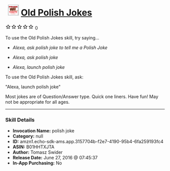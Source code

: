 # &nbsp;<img src="skill_icon" alt="Old Polish Jokes icon" width="36"> [Old Polish Jokes](http://alexa.amazon.com/#skills/amzn1.echo-sdk-ams.app.3157704b-f2e7-4190-95b4-6fa259193fc4)
![0 stars](../../images/ic_star_border_black_18dp_1x.png)![0 stars](../../images/ic_star_border_black_18dp_1x.png)![0 stars](../../images/ic_star_border_black_18dp_1x.png)![0 stars](../../images/ic_star_border_black_18dp_1x.png)![0 stars](../../images/ic_star_border_black_18dp_1x.png) 0

To use the Old Polish Jokes skill, try saying...

* *Alexa, ask polish joke to tell me a Polish Joke*

* *Alexa, ask polish joke*

* *Alexa, launch polish joke*

To use the Old Polish Jokes skill, ask:

"Alexa, launch polish joke"

Most jokes are of Question/Answer type. Quick one liners. Have fun! May not be appropriate for all ages.

***

### Skill Details

* **Invocation Name:** polish joke
* **Category:** null
* **ID:** amzn1.echo-sdk-ams.app.3157704b-f2e7-4190-95b4-6fa259193fc4
* **ASIN:** B01HHTXJTA
* **Author:** Tomasz Swider
* **Release Date:** June 27, 2016 @ 07:45:37
* **In-App Purchasing:** No
